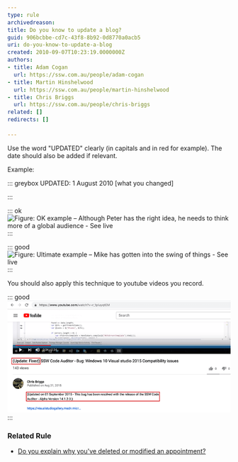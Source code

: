 ```yaml
---
type: rule
archivedreason: 
title: Do you know to update a blog?
guid: 906bcbbe-cd7c-43f8-8b92-0d8770a0acb5
uri: do-you-know-to-update-a-blog
created: 2010-09-07T10:23:19.0000000Z
authors:
- title: Adam Cogan
  url: https://ssw.com.au/people/adam-cogan
- title: Martin Hinshelwood
  url: https://ssw.com.au/people/martin-hinshelwood
- title: Chris Briggs
  url: https://ssw.com.au/people/chris-briggs
related: []
redirects: []

---
```


Use the word "UPDATED" clearly (in capitals and in red for example). The date should also be added if relevant.

<!--endintro-->

Example:

::: greybox
UPDATED: 1 August 2010 [what you changed]

:::


::: ok  
![Figure: OK example – Although Peter has the right idea, he needs to think more of a global audience -        See live](RulesBloggingUpdate\_OKPeter.jpg)  
:::


::: good  
![Figure: Ultimate example – Mike has gotten into the swing of things -        See live](RulesBloggingUpdate\_UltimateMike.jpg)  
:::

You should also apply this technique to youtube videos you record.


::: good  
![Figure: Good Example - Following up on bug video makes it clear that the bug was fixed quickly](UpdatedYoutubeTitle.png)  
:::

### Related Rule

* [Do you explain why you've deleted or modified an appointment?](/appointments-do-you-explain-why-youve-deleted-or-modified-an-appointment)
